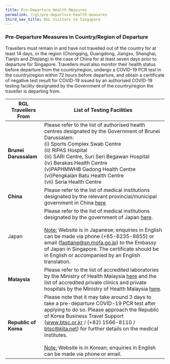 ```yaml
---
title: Pre-Departure Health Measures
permalink: /rgl/pre-departure-health-measures
third_nav_title: RGL Visitors to Singapore
---
```


### Pre-Departure Measures in Country/Region of Departure

Travellers must remain in and have not travelled out of the country for at least 14 days, or the region (Chongqing, Guangdong, Jiangsu, Shanghai, Tianjin and Zhejiang) in the case of China for at least seven days prior to departure for Singapore. Travellers must also monitor their health status before departure from the country/region, undergo a COVID-19 PCR test in the country/region within 72 hours before departure, and obtain a certificate of negative test result for COVID-19 issued by an authorised COVID-19 testing facility designated by the Government of the country/region the traveller is departing from.

|RGL Travellers From | List of Testing Facilities |
|-----------------|--------------------|
|**Brunei Darussalam** | Please refer to the list of authorised health centres designated by the Government of Brunei Darussalam: <br> (i) Sports Complex Swab Centre <br> (ii) RIPAS Hospital<br>(iii) SARI Centre, Suri Seri Begawan Hospital<br>(iv) Berakas Health Centre<br>(v)PAPHMWHB Gadong Health Centre<br>(vi)Pengkalan Batu Health Centre<br>(vii) Seria Health Centre |
|**China**  | Please refer to the list of medical institutions designated by the relevant provincial/municipal government in China [here](http://bmfw.www.gov.cn/hsjcjgcx/index.html)|
|Japan | Please refer to the list of medical institutions designated by the government of Japan [here](https://www.meti.go.jp/press/2020/07/20200703002/20200703002-1.pdf). <br><br><u>Note:</u> Website is in Japanese; enquiries in English can be made via phone (+65-6235-8855) or email (fastlane@sn.mofa.go.jp) to the Embassy of Japan in Singapore. The certificate should be in English or accompanied by an English translation. |
|**Malaysia** |Please refer to the list of accredited laboratories by the Ministry of Health Malaysia [here](http://covid-19.moh.gov.my/garis-panduan/garis-panduan-kkm/Annex_4a_Agihan_Makmal_Ujian_18072020.pdf) and the list of accredited private clinics and private hospitals by the Ministry of Health Malaysia [here](http://medicalprac.moh.gov.my/v2/modules/mastop_publish/?tac=Senarai%20KPJKS%20yang%20telah%20diluluskan%20bagi%20COVID-19).  |
|**Republic of Korea** | Please note that it may take around 3 days to take a pre-departure COVID-19 PCR test after applying to do so. Please approach the Republic of Korea Business Travel Support (www.btsc.or.kr / (+82) 1566-8110 / btsc@kita.net) for further details on the medical institutes. <br><br><u>Note:</u> Website is in Korean; enquiries in English can be made via phone or email.|
